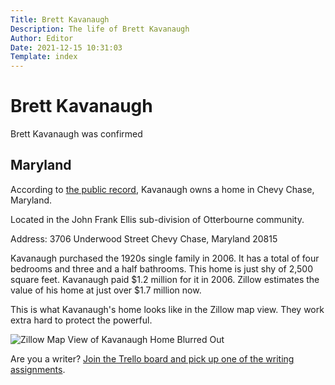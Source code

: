 ```yaml
---
Title: Brett Kavanaugh
Description: The life of Brett Kavanaugh
Author: Editor
Date: 2021-12-15 10:31:03
Template: index
---
```

# Brett Kavanaugh
Brett Kavanaugh was confirmed 

## Maryland
According to [the public record](%assets/kavanaugh-deed-of-trust.pdf), Kavanaugh owns a home in Chevy Chase, Maryland.

Located in the John Frank Ellis sub-division of Otterbourne community.

Address:
3706 Underwood Street
Chevy Chase, Maryland 20815

Kavanaugh purchased the 1920s single family in 2006. It has a total of four bedrooms and three and a half bathrooms. This home is just shy of 2,500 square feet. Kavanaugh paid $1.2 million for it in 2006. Zillow estimates the value of his home at just over $1.7 million now.

This is what Kavanaugh's home looks like in the Zillow map view. They work extra
hard to protect the powerful.

![Zillow Map View of Kavanaugh Home Blurred Out](%assets_url%/kavanaugh-zillow.png)

Are you a writer? [Join the Trello board and pick up one of the writing assignments](https://trello.com/invite/b/hqZVpPyw/806abc65e602a810e5c44e0c7729ed46/writing-assignments).
